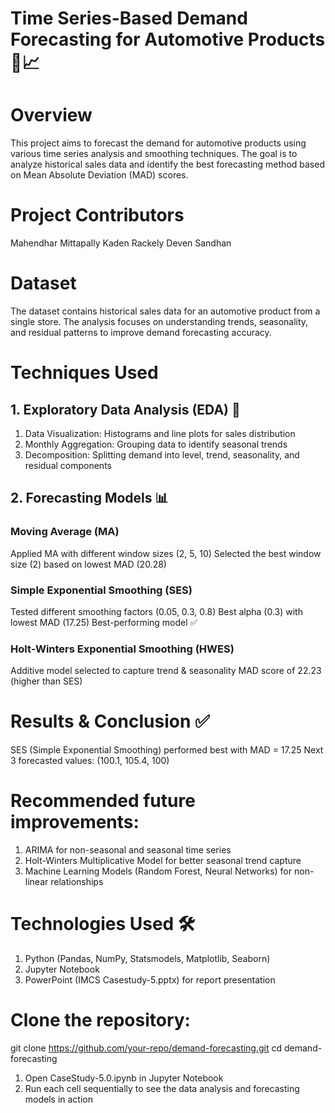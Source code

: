 # Time Series-Based Demand Forecasting for Automotive Products 🚗📈
# Overview
This project aims to forecast the demand for automotive products using various time series analysis and smoothing techniques. The goal is to analyze historical sales data and identify the best forecasting method based on Mean Absolute Deviation (MAD) scores.

# Project Contributors
Mahendhar Mittapally
Kaden Rackely
Deven Sandhan
# Dataset
The dataset contains historical sales data for an automotive product from a single store. The analysis focuses on understanding trends, seasonality, and residual patterns to improve demand forecasting accuracy.

# Techniques Used
## 1. Exploratory Data Analysis (EDA) 🧐
1. Data Visualization: Histograms and line plots for sales distribution
2. Monthly Aggregation: Grouping data to identify seasonal trends
3. Decomposition: Splitting demand into level, trend, seasonality, and residual components
## 2. Forecasting Models 📊
### Moving Average (MA)
Applied MA with different window sizes (2, 5, 10)
Selected the best window size (2) based on lowest MAD (20.28)
### Simple Exponential Smoothing (SES)
Tested different smoothing factors (0.05, 0.3, 0.8)
Best alpha (0.3) with lowest MAD (17.25)
Best-performing model ✅
### Holt-Winters Exponential Smoothing (HWES)
Additive model selected to capture trend & seasonality
MAD score of 22.23 (higher than SES)

# Results & Conclusion ✅
SES (Simple Exponential Smoothing) performed best with MAD = 17.25
Next 3 forecasted values: (100.1, 105.4, 100)
# Recommended future improvements:
1. ARIMA for non-seasonal and seasonal time series
2. Holt-Winters Multiplicative Model for better seasonal trend capture
3. Machine Learning Models (Random Forest, Neural Networks) for non-linear relationships
# Technologies Used 🛠️
1. Python (Pandas, NumPy, Statsmodels, Matplotlib, Seaborn)
2. Jupyter Notebook
3. PowerPoint (IMCS Casestudy-5.pptx) for report presentation

# Clone the repository:
git clone https://github.com/your-repo/demand-forecasting.git
cd demand-forecasting

1. Open CaseStudy-5.0.ipynb in Jupyter Notebook
2. Run each cell sequentially to see the data analysis and forecasting models in action
